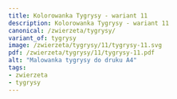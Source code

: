 ```yaml
---
title: Kolorowanka Tygrysy - wariant 11
description: Kolorowanka Tygrysy - wariant 11
canonical: /zwierzeta/tygrysy/
variant_of: tygrysy
image: /zwierzeta/tygrysy/11/tygrysy-11.svg
pdf: /zwierzeta/tygrysy/11/tygrysy-11.pdf
alt: "Malowanka tygrysy do druku A4"
tags:
- zwierzeta
- tygrysy
---
```

